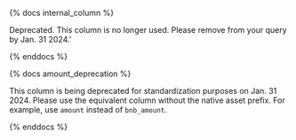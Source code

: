 {% docs internal_column %}    

Deprecated. This column is no longer used. Please remove from your query by Jan. 31 2024.'

{% enddocs %}

{% docs amount_deprecation %}   

This column is being deprecated for standardization purposes on Jan. 31 2024. Please use the equivalent column without the native asset prefix. For example, use `amount` instead of `bnb_amount`.

{% enddocs %}